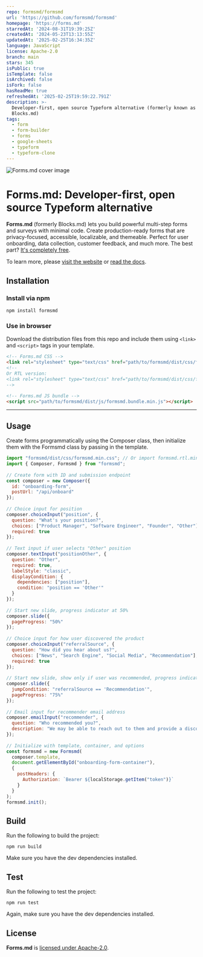```yaml
---
repo: formsmd/formsmd
url: 'https://github.com/formsmd/formsmd'
homepage: 'https://forms.md'
starredAt: '2024-08-31T19:39:25Z'
createdAt: '2024-05-23T13:13:55Z'
updatedAt: '2025-02-25T16:34:35Z'
language: JavaScript
license: Apache-2.0
branch: main
stars: 345
isPublic: true
isTemplate: false
isArchived: false
isFork: false
hasReadMe: true
refreshedAt: '2025-02-25T19:59:22.791Z'
description: >-
  Developer-first, open source Typeform alternative (formerly known as
  Blocks.md)
tags:
  - form
  - form-builder
  - forms
  - google-sheets
  - typeform
  - typeform-clone
---
```


![Forms.md cover image](https://res.cloudinary.com/dnriuttuy/image/upload/v1737557694/formsmd-og-image_qxkxec.png)

# Forms.md: Developer-first, open source Typeform alternative

**Forms.md** (formerly Blocks.md) lets you build powerful multi-step forms and surveys with minimal code. Create production-ready forms that are privacy-focused, accessible, localizable, and themeable. Perfect for user onboarding, data collection, customer feedback, and much more. The best part? [It's completely free](https://forms.md/pricing/).

To learn more, please [visit the website](https://forms.md) or [read the docs](https://docs.forms.md).

## Installation

### Install via npm

```
npm install formsmd
```

### Use in browser

Download the distribution files from this repo and include them using `<link>` and `<script>` tags in your template.

```html
<!-- Forms.md CSS -->
<link rel="stylesheet" type="text/css" href="path/to/formsmd/dist/css/formsmd.min.css" />
<!--
Or RTL version:
<link rel="stylesheet" type="text/css" href="path/to/formsmd/dist/css/formsmd.rtl.min.css" />
-->

<!-- Forms.md JS bundle -->
<script src="path/to/formsmd/dist/js/formsmd.bundle.min.js"></script>
```

***

## Usage

Create forms programmatically using the Composer class, then initialize them with the Formsmd class by passing in the template.

```javascript
import "formsmd/dist/css/formsmd.min.css"; // Or import formsmd.rtl.min.css in case of RTL
import { Composer, Formsmd } from "formsmd";
 
// Create form with ID and submission endpoint
const composer = new Composer({
  id: "onboarding-form",
  postUrl: "/api/onboard"
});
 
// Choice input for position
composer.choiceInput("position", {
  question: "What's your position?",
  choices: ["Product Manager", "Software Engineer", "Founder", "Other"],
  required: true
});
 
// Text input if user selects "Other" position
composer.textInput("positionOther", {
  question: "Other",
  required: true,
  labelStyle: "classic",
  displayCondition: {
    dependencies: ["position"],
    condition: "position == 'Other'"
  }
});
 
// Start new slide, progress indicator at 50%
composer.slide({
  pageProgress: "50%"
});
 
// Choice input for how user discovered the product
composer.choiceInput("referralSource", {
  question: "How did you hear about us?",
  choices: ["News", "Search Engine", "Social Media", "Recommendation"],
  required: true
});
 
// Start new slide, show only if user was recommended, progress indicator at 75%
composer.slide({
  jumpCondition: "referralSource == 'Recommendation'",
  pageProgress: "75%"
});
 
// Email input for recommender email address
composer.emailInput("recommender", {
  question: "Who recommended you?",
  description: "We may be able to reach out to them and provide a discount for helping us out."
});
 
// Initialize with template, container, and options
const formsmd = new Formsmd(
  composer.template,
  document.getElementById("onboarding-form-container"),
  {
    postHeaders: {
      Authorization: `Bearer ${localStorage.getItem("token")}`
    }
  }
);
formsmd.init();
```

## Build

Run the following to build the project:

```
npm run build
```

Make sure you have the dev dependencies installed.

## Test

Run the following to test the project:

```
npm run test
```

Again, make sure you have the dev dependencies installed.

## License

**Forms.md** is [licensed under Apache-2.0](https://www.apache.org/licenses/LICENSE-2.0).
